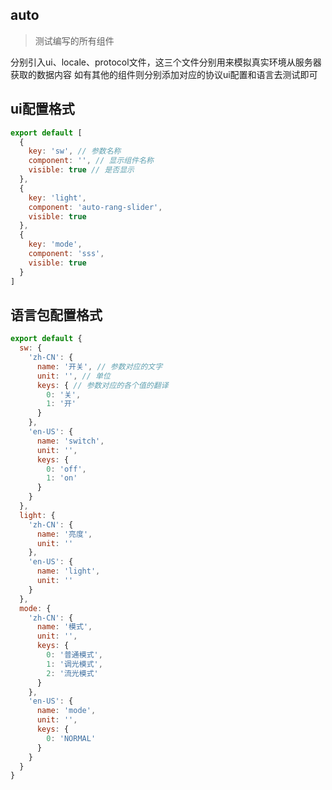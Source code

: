 ## auto

> 测试编写的所有组件

分别引入ui、locale、protocol文件，这三个文件分别用来模拟真实环境从服务器获取的数据内容
如有其他的组件则分别添加对应的协议ui配置和语言去测试即可

## ui配置格式
```javascript
export default [
  {
    key: 'sw', // 参数名称
    component: '', // 显示组件名称
    visible: true // 是否显示
  },
  {
    key: 'light',
    component: 'auto-rang-slider',
    visible: true
  },
  {
    key: 'mode',
    component: 'sss',
    visible: true
  }
]

```

## 语言包配置格式
```javascript
export default {
  sw: {
    'zh-CN': {
      name: '开关', // 参数对应的文字
      unit: '', // 单位
      keys: { // 参数对应的各个值的翻译
        0: '关',
        1: '开'
      }
    },
    'en-US': {
      name: 'switch',
      unit: '',
      keys: {
        0: 'off',
        1: 'on'
      }
    }
  },
  light: {
    'zh-CN': {
      name: '亮度',
      unit: ''
    },
    'en-US': {
      name: 'light',
      unit: ''
    }
  },
  mode: {
    'zh-CN': {
      name: '模式',
      unit: '',
      keys: {
        0: '普通模式',
        1: '调光模式',
        2: '流光模式'
      }
    },
    'en-US': {
      name: 'mode',
      unit: '',
      keys: {
        0: 'NORMAL'
      }
    }
  }
}
```
